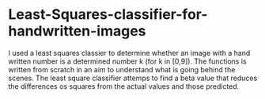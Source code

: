 # Least-Squares-classifier-for-handwritten-images
I used a least squares classier to determine whether an image with a hand written number is a determined number k (for k in [0,9]). The functions is
written from scratch in an aim to understand what is going behind the scenes. The least square classifier attemps to find a beta value that reduces the 
differences os squares from the actual values and those predicted. 
